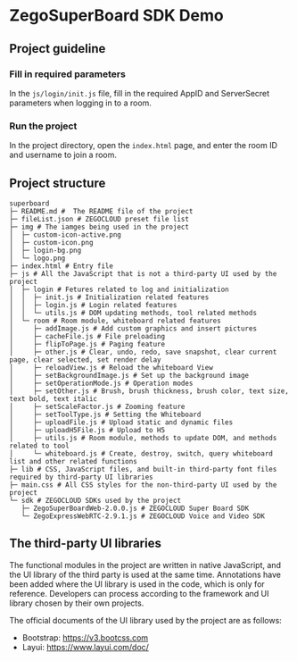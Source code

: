 # ZegoSuperBoard SDK Demo

## Project guideline

### Fill in required parameters

In the `js/login/init.js` file, fill in the required AppID and ServerSecret parameters when logging in to a room.

### Run the project

In the project directory, open the `index.html` page, and enter the room ID and username to join a room.

## Project structure
```
superboard
├─ README.md #  The README file of the project
├─ fileList.json # ZEGOCLOUD preset file list
├─ img # The iamges being used in the project
│  ├─ custom-icon-active.png
│  ├─ custom-icon.png
│  ├─ login-bg.png
│  └─ logo.png
├─ index.html # Entry file
├─ js # All the JavaScript that is not a third-party UI used by the project
│  ├─ login # Fetures related to log and initialization
│  │  ├─ init.js # Initialization related features
│  │  ├─ login.js # Login related features
│  │  └─ utils.js # DOM updating methods, tool related methods
│  └─ room # Room module, whiteboard related features
│     ├─ addImage.js # Add custom graphics and insert pictures
│     ├─ cacheFile.js # File preloading
│     ├─ flipToPage.js # Paging feature
│     ├─ other.js # Clear, undo, redo, save snapshot, clear current page, clear selected, set render delay
│     ├─ reloadView.js # Reload the whiteboard View
│     ├─ setBackgroundImage.js # Set up the background image 
│     ├─ setOperationMode.js # Operation modes
│     ├─ setOther.js # Brush, brush thickness, brush color, text size, text bold, text italic
│     ├─ setScaleFactor.js # Zooming feature
│     ├─ setToolType.js # Setting the Whiteboard
│     ├─ uploadFile.js # Upload static and dynamic files
│     ├─ uploadH5File.js # Upload to H5
│     ├─ utils.js # Room module, methods to update DOM, and methods related to tool
│     └─ whiteboard.js # Create, destroy, switch, query whiteboard list and other related functions
├─ lib # CSS, JavaScript files, and built-in third-party font files required by third-party UI libraries
├─ main.css # All CSS styles for the non-third-party UI used by the project
└─ sdk # ZEGOCLOUD SDKs used by the project
   ├─ ZegoSuperBoardWeb-2.0.0.js # ZEGOCLOUD Super Board SDK 
   └─ ZegoExpressWebRTC-2.9.1.js # ZEGOCLOUD Voice and Video SDK

```

## The third-party UI libraries
The functional modules in the project are written in native JavaScript, and the UI library of the third party is used at the same time. Annotations have been added where the UI library is used in the code, which is only for reference. Developers can process according to the framework and UI library chosen by their own projects.

The official documents of the UI library used by the project are as follows:
- Bootstrap: https://v3.bootcss.com
- Layui: https://www.layui.com/doc/
